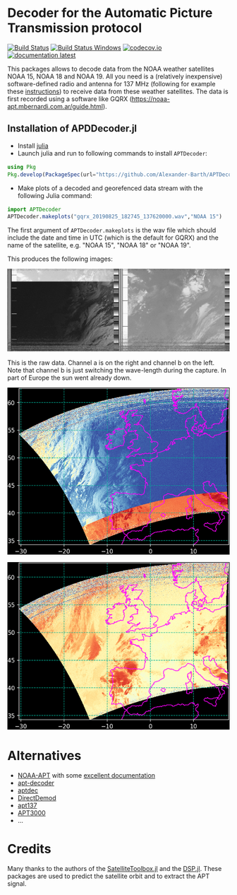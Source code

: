 # Decoder for the Automatic Picture Transmission protocol

[![Build Status](https://github.com/Alexander-Barth/APTDecoder.jl/workflows/CI/badge.svg)](https://github.com/Alexander-Barth/APTDecoder.jl/actions)
[![Build Status Windows](https://ci.appveyor.com/api/projects/status/github/Alexander-Barth/APTDecoder.jl?branch=master&svg=true)](https://ci.appveyor.com/project/Alexander-Barth/aptdecoder-jl)
[![codecov.io](http://codecov.io/github/Alexander-Barth/APTDecoder.jl/coverage.svg?branch=master)](http://codecov.io/github/Alexander-Barth/APTDecoder.jl?branch=master)
[![documentation latest](https://img.shields.io/badge/docs-latest-blue.svg)](https://alexander-barth.github.io/APTDecoder.jl/latest/)

This packages allows to decode data from the NOAA weather satellites NOAA 15, NOAA 18 and NOAA 19.
All you need is a (relatively inexpensive) software-defined radio and antenna for 137 MHz (following for example these [instructions](https://www.instructables.com/id/NOAA-Satellite-Signals-with-a-PVC-QFH-Antenna-and-/)) to receive data from these weather satellites.
The data is first recorded using a software like GQRX (https://noaa-apt.mbernardi.com.ar/guide.html).


## Installation of APDDecoder.jl

* Install [julia](https://julialang.org/downloads/)
* Launch julia and run to following commands to install `APTDecoder`:

```julia
using Pkg
Pkg.develop(PackageSpec(url="https://github.com/Alexander-Barth/APTDecoder.jl"))
```

* Make plots of a decoded and georefenced data stream with the following Julia command:

```julia
import APTDecoder
APTDecoder.makeplots("gqrx_20190825_182745_137620000.wav","NOAA 15")
```
The first argument of `APTDecoder.makeplots` is the wav file which should include the date and time in UTC (which is the default for GQRX) and the name of the satellite, e.g. "NOAA 15", "NOAA 18" or "NOAA 19".

This produces the following images:


![raw](examples/gqrx_20190825_182745_137620000_raw.png "raw")

This is the raw data. Channel a is on the right and channel b on the left. Note that channel b is just switching the wave-length during the capture. In part of Europe the sun went already down.

![channel A](examples/gqrx_20190825_182745_137620000_channel_a.png "A")

![channel B](examples/gqrx_20190825_182745_137620000_channel_b.png "B")

# Alternatives

* [NOAA-APT](https://github.com/martinber/noaa-apt) with some [excellent documentation](https://noaa-apt.mbernardi.com.ar/guide.html)
* [apt-decoder](https://github.com/zacstewart/apt-decoder)
* [aptdec](https://github.com/csete/aptdec)
* [DirectDemod](https://github.com/aerospaceresearch/DirectDemod)
* [apt137](https://github.com/pietern/apt137)
* [APT3000](https://github.com/ThatcherC/APT3000)
* ...

# Credits

Many thanks to the authors of the [SatelliteToolbox.jl](https://github.com/JuliaSpace/SatelliteToolbox.jl) and the [DSP.jl](https://github.com/JuliaDSP/DSP.jl). These packages are used to predict the satellite orbit and to extract the APT signal.
